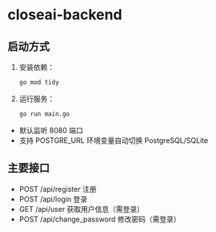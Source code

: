 # closeai-backend

## 启动方式

1. 安装依赖：
   ```bash
   go mod tidy
   ```
2. 运行服务：
   ```bash
   go run main.go
   ```

- 默认监听 8080 端口
- 支持 POSTGRE_URL 环境变量自动切换 PostgreSQL/SQLite

## 主要接口

- POST /api/register 注册
- POST /api/login 登录
- GET /api/user 获取用户信息（需登录）
- POST /api/change_password 修改密码（需登录）

